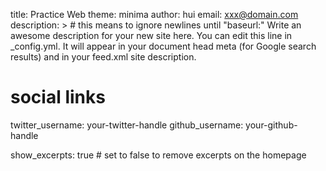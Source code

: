 title: Practice Web
theme: minima
author: hui
email: xxx@domain.com
description: > # this means to ignore newlines until "baseurl:"
  Write an awesome description for your new site here. You can edit this
  line in _config.yml. It will appear in your document head meta (for
  Google search results) and in your feed.xml site description.

# social links
twitter_username: your-twitter-handle
github_username:  your-github-handle

show_excerpts: true # set to false to remove excerpts on the homepage
